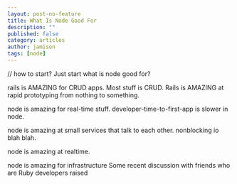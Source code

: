 ```yaml
---
layout: post-no-feature
title: What Is Node Good For
description: ""
published: false
category: articles
author: jamison
tags: [node]
---
```


// how to start? Just start
what is node good for?

rails is AMAZING for CRUD apps. Most stuff is CRUD. Rails is AMAZING at rapid
prototyping from nothing to something.

node is amazing for real-time stuff. developer-time-to-first-app is slower
in node.

node is amazing at small services that talk to each other. nonblocking io
blah blah.

node is amazing at realtime.

node is amazing for infrastructure
Some recent discussion with friends who are Ruby developers raised
